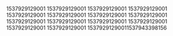 1537929129001
1537929129001
1537929129001
1537929129001
1537929129001
1537929129001
1537929129001
1537929129001
1537929129001
1537929129001
1537929129001
1537929129001
1537929129001
1537929129001
15379291290011537943398156